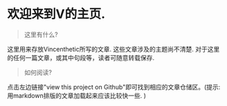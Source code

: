 # 欢迎来到V的主页.

> 这里有什么?

这里用来存放Vincenthetic所写的文章. 这些文章涉及的主题尚不清楚. 对于这里的任何一篇文章，或其中句段等，读者可随意转载保存. 

> 如何阅读?

点击左边链接"view this project on Github"即可找到相应的文章仓储区。(提示: 用markdown排版的文章加载起来应该比较快一些. )




